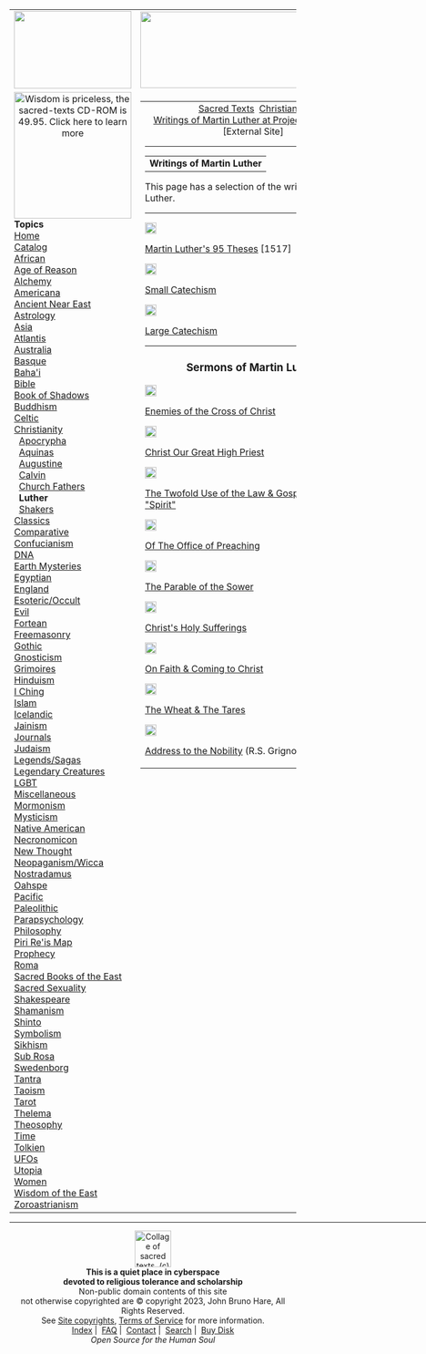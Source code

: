 <body>
 <table width="800" border="0" align="center" cellpadding="0" cellspacing="0"><tr> 
 <td height="131" width="200" align="left" valign="top"> 
 <div align="left"><a href="../../cdshop/index.htm"><img src="../../img/cdad.gif" width="206" height="136" border="0"></a></div>
 </td>
 <td height="131" width="600" colspan="3"><div align="left"><img src="../../img/menu.jpg" width="600" height="134" usemap="#Map" border="0"><map name="Map"><area shape="rect" coords="33,5,552,78" href="../../index.htm" alt="sacred-texts.com Home" title="sacred-texts.com Home"><area shape="rect" coords="85,104,149,134" href="../../index.htm" alt="sacred-texts.com Home" title="sacred-texts.com Home"><area shape="rect" coords="149,103,217,134" href="../../about.htm" alt="About sacred-texts.com" title="About sacred-texts.com"><area shape="rect" coords="217,104,275,134" href="../../faq.htm" alt="Frequently Asked Questions" title="Frequently Asked Questions"><area shape="rect" coords="274,104,347,134" href="../../contact.htm" alt="How to contact sacred-texts" title="How to contact sacred-texts"><area shape="rect" coords="347,105,419,134" alt="Search sacred-texts" title="Search sacred-texts" href="../../search.htm"><area shape="rect" coords="418,102,492,134" href="../../cdshop/index.htm" alt="Buy the Internet Sacred Text Archive on CD-ROM" title="Buy the Internet Sacred Text Archive on CD-ROM"></map></div></td></tr>
 <td height="670" width="200" valign="top">
 <div align="center"><a href="../../cdshop/index.htm"><img src="../../img/sidemenu.gif" width="206" height="222" border="0" alt="Wisdom is priceless, the sacred-texts CD-ROM is 49.95. Click here to learn more"></a></div>
 <b>Topics</b><br>
 <span class="menutext">
 <a href="../../index.htm">Home</a><br>
 <a href="../../cat/index.htm">Catalog</a><br>
 <a href="../../afr/index.htm">African</a><br>
 <a href="../../aor/index.htm">Age of Reason</a><br>
 <a href="../../alc/index.htm">Alchemy</a><br>
 <a href="../../ame/index.htm">Americana</a><br>
 <a href="../../ane/index.htm">Ancient Near East</a><br>
 <a href="../../astro/index.htm">Astrology</a><br>
 <a href="../../asia/index.htm">Asia</a><br>
 <a href="../../atl/index.htm">Atlantis</a><br>
 <a href="../../aus/index.htm">Australia</a><br>
 <a href="../../neu/basque/index.htm">Basque</a><br>
 <a href="../../bhi/index.htm">Baha'i</a><br>
 <a href="../../bib/index.htm">Bible</a><br>
 <a href="../../bos/index.htm">Book of Shadows</a><br>
 <a href="../../bud/index.htm">Buddhism</a><br>
 <a href="../../neu/celt/index.htm">Celtic</a><br>
 <a href="../../chr/index.htm">Christianity</a><br>
   <a href="../../chr/apo/index.htm">Apocrypha</a><br>
   <a href="../../chr/aquinas/index.htm">Aquinas</a><br>
   <a href="../../chr/aug/index.htm">Augustine</a><br>
   <a href="../../chr/calvin/index.htm">Calvin</a><br>
   <a href="../../chr/ecf/index.htm">Church Fathers</a><br>
   <b>Luther</b><br>
   <a href="../../chr/shaker/index.htm">Shakers</a><br>
 <a href="../../cla/index.htm">Classics</a><br>
 <a href="../../comp/index.htm">Comparative</a><br>
 <a href="../../cfu/index.htm">Confucianism</a><br>
 <a href="../../dna/index.htm">DNA</a><br>
 <a href="../../earth/index.htm">Earth Mysteries</a><br>
 <a href="../../egy/index.htm">Egyptian</a><br>
 <a href="../../neu/eng/index.htm">England</a><br>
 <a href="../../eso/index.htm">Esoteric/Occult</a><br>
 <a href="../../evil/index.htm">Evil</a><br>
 <a href="../../fort/index.htm">Fortean</a><br>
 <a href="../../mas/index.htm">Freemasonry</a><br>
 <a href="../../goth/index.htm">Gothic</a><br>
 <a href="../../gno/index.htm">Gnosticism</a><br>
 <a href="../../grim/index.htm">Grimoires</a><br>
 <a href="../../hin/index.htm">Hinduism</a><br>
 <a href="../../ich/index.htm">I Ching</a><br>
 <a href="../../isl/index.htm">Islam</a><br>
 <a href="../../neu/ice/index.htm">Icelandic</a><br>
 <a href="../../jai/index.htm">Jainism</a><br>
 <a href="../../journals/index.htm">Journals</a><br>
 <a href="../../jud/index.htm">Judaism</a><br>
 <a href="../../neu/index.htm">Legends/Sagas</a><br>
 <a href="../../lcr/index.htm">Legendary Creatures</a><br>
 <a href="../../lgbt/index.htm">LGBT</a><br>
 <a href="../../etc/index.htm">Miscellaneous</a><br>
 <a href="../../mor/index.htm">Mormonism</a><br>
 <a href="../../myst/index.htm">Mysticism</a><br>
 <a href="../../nam/index.htm">Native American</a><br>
 <a href="../../nec/index.htm">Necronomicon</a><br>
 <a href="../../nth/index.htm">New Thought</a><br>
 <a href="../../pag/index.htm">Neopaganism/Wicca</a><br>
 <a href="../../nos/index.htm">Nostradamus</a><br>
 <a href="../../oah/index.htm">Oahspe</a><br>
 <a href="../../pac/index.htm">Pacific</a><br>
 <a href="../../nel/index.htm">Paleolithic</a><br>
 <a href="../../psi/index.htm">Parapsychology</a><br>
 <a href="../../phi/index.htm">Philosophy</a><br>
 <a href="../../piri/index.htm">Piri Re'is Map</a><br>
 <a href="../../pro/index.htm">Prophecy</a><br>
 <a href="../../neu/roma/index.htm">Roma</a><br>
 <a href="../../sbe/index.htm">Sacred Books of the East</a><br>
 <a href="../../sex/index.htm">Sacred Sexuality</a><br>
 <a href="../../sks/index.htm">Shakespeare</a><br>
 <a href="../../sha/index.htm">Shamanism</a><br>
 <a href="../../shi/index.htm">Shinto</a><br>
 <a href="../../sym/index.htm">Symbolism</a><br>
 <a href="../../skh/index.htm">Sikhism</a><br>
 <a href="../../sro/index.htm">Sub Rosa</a><br>
 <a href="../../swd/index.htm">Swedenborg</a><br>
 <a href="../../tantra/index.htm">Tantra</a><br>
 <a href="../../tao/index.htm">Taoism</a><br>
 <a href="../../tarot/index.htm">Tarot</a><br>
 <a href="../../oto/index.htm">Thelema</a><br>
 <a href="../../the/index.htm">Theosophy</a><br>
 <a href="../../time/index.htm">Time</a><br>
 <a href="../../ring/index.htm">Tolkien</a><br>
 <a href="../../ufo/index.htm">UFOs</a><br>
 <a href="../../utopia/index.htm">Utopia</a><br>
 <a href="../../wmn/index.htm">Women</a><br>
 <a href="../../woe/index.htm">Wisdom of the East</a><br>
 <a href="../../zor/index.htm">Zoroastrianism</a><br>
 </span><!-- menutext -->
 </td>
 <td valign="top" width="470">
 <table width="100%" border="0" valign="top"><tr><td>
 <!-- google_ad_section_start -->
 <span class="ista-content">
 
 
 
 <center><a href="../../index.htm">Sacred Texts</a> 
 <a href="../index.htm">Christianity</a><br>
 <a href="https://www.ctsfw.edu/etext/luther/">Writings of Martin Luther
 at Project Wittenberg</a> [External Site]
 </center>
 
 <hr>
 
 <center>
 <table width="100">
 <tr>
 <td align="center" valign="center">
 <b>Writings of Martin Luther</b></td>
 </tr>
 </table>
 </center>
 
 
 <p>
 This page has a selection of the writings of <span class="c_da">Martin Luther</span>.</p>
 
 <hr>
 
 <a href="#" onclick="window.open('../../cdshop/index.htm','cartwin','');"><img src="../../img/buycd.jpg" height="20" border="0"></a>
 
 <span class="c_e">
 <span class="c_t"><a href="../the9510.txt">Martin Luther's 95 Theses</a></span> [<span class="c_d">1517</span>]
 </span>
 <br>
 
 <a href="#" onclick="window.open('../../cdshop/index.htm','cartwin','');"><img src="../../img/buycd.jpg" height="20" border="0"></a>
 
 <span class="c_e">
 <span class="c_t"><a href="smallcat.htm">Small Catechism</a></span>
 </span>
 <br>
 
 <a href="#" onclick="window.open('../../cdshop/index.htm','cartwin','');"><img src="../../img/buycd.jpg" height="20" border="0"></a>
 
 <span class="c_e">
 <span class="c_t"><a href="largecat.htm">Large Catechism</a></span>
 </span>
 <br>
 
 <hr>
 <center><h3>
 <a name="sermons">Sermons of Martin Luther</a></h3></center>
 
 <a href="#" onclick="window.open('../../cdshop/index.htm','cartwin','');"><img src="../../img/buycd.jpg" height="20" border="0"></a>
 
 <span class="c_e">
 <span class="c_t"><a href="enemies.htm">Enemies of the Cross of Christ</a></span>
 </span>
 <br>
 
 <a href="#" onclick="window.open('../../cdshop/index.htm','cartwin','');"><img src="../../img/buycd.jpg" height="20" border="0"></a>
 
 <span class="c_e">
 <span class="c_t"><a href="highpre.htm">Christ Our Great High Priest</a></span>
 </span>
 <br>
 
 <a href="#" onclick="window.open('../../cdshop/index.htm','cartwin','');"><img src="../../img/buycd.jpg" height="20" border="0"></a>
 
 <span class="c_e">
 <span class="c_t"><a href="lawgosp.htm">The Twofold Use of the Law &amp; Gospel: "Letter" &amp; "Spirit"</a></span>
 </span>
 <br>
 
 <a href="#" onclick="window.open('../../cdshop/index.htm','cartwin','');"><img src="../../img/buycd.jpg" height="20" border="0"></a>
 
 <span class="c_e">
 <span class="c_t"><a href="preoff.htm">Of The Office of Preaching</a></span>
 </span>
 <br>
 
 <a href="#" onclick="window.open('../../cdshop/index.htm','cartwin','');"><img src="../../img/buycd.jpg" height="20" border="0"></a>
 
 <span class="c_e">
 <span class="c_t"><a href="sower.htm">The Parable of the Sower</a></span>
 </span>
 <br>
 
 <a href="#" onclick="window.open('../../cdshop/index.htm','cartwin','');"><img src="../../img/buycd.jpg" height="20" border="0"></a>
 
 <span class="c_e">
 <span class="c_t"><a href="chrsuff.htm">Christ's Holy Sufferings</a></span>
 </span>
 <br>
 
 <a href="#" onclick="window.open('../../cdshop/index.htm','cartwin','');"><img src="../../img/buycd.jpg" height="20" border="0"></a>
 
 <span class="c_e">
 <span class="c_t"><a href="tochrist.htm">On Faith &amp; Coming to Christ</a></span>
 </span>
 <br>
 
 <a href="#" onclick="window.open('../../cdshop/index.htm','cartwin','');"><img src="../../img/buycd.jpg" height="20" border="0"></a>
 
 <span class="c_e">
 <span class="c_t"><a href="wheat.htm">The Wheat &amp; The Tares</a></span>
 </span>
 <br>
 
 <a href="#" onclick="window.open('../../cdshop/index.htm','cartwin','');"><img src="../../img/buycd.jpg" height="20" border="0"></a>
 
 <span class="c_e">
 <span class="c_t"><a href="atn.htm">Address to the Nobility</a></span>
 (<span class="c_a">R.S. Grignon</span>, tr.)
 </span>
 <br>
 <span class="c_da"></span>
 
 </span><!-- ista-content -->
 <!-- google_ad_section_end -->
 </td></tr></table>
 </td>
 <td width="2"></td>
 <td valign="top" width="160">
 <table width="100%" border="1">
 
 <tr>
    <td border="0" align="center" valign="top"><span class="sidebartext"><a href="https://sacred-texts.com/cdshop/dvd90/index.htm">
<img src="https://sacred-texts.com/cdshop/img/t_USB-1.jpg" style="border:0px solid black;max-width:100%;" alt="Hold the world's wisdom in the palm of your hand. Over 1700 books. Support the Archive."></a></span></td></tr>
 <tr>
   <td border="0" align="center" valign="top"><p>Hold the world's wisdom in the palm of your hand. </p>
     <p>Over 1700 books.<br>
     Support the Archive.</p>
     <p><a href="https://sacred-texts.com/cdshop/dvd90/index.htm">Buy it here!</a></p></td>
 </tr>
 
 <tr><td align="center" valign="top">
 <span class="sidebartext">
 <b>Sign up for<br>sacred-texts<br>updates by email</b>
 <form method="POST" action="https://www.feedblitz.com/f/f.fbz?AddNewUserDirect">
 Enter your<br>Email<br><input name="EMAIL" maxlength="255" size="15" type="text" value=""><br>
 <input name="FEEDID" type="hidden" value="194733">
 <input type="submit" value="Subscribe">
 <br><a href="https://www.feedblitz.com/f?previewfeed=194733">Preview</a><br>
 Powered by<br><a href="https://www.feedblitz.com">FeedBlitz</a></form> 
 
 </span>
 </td></tr>
 
 <tr><td align="center"><i>On Twitter, follow '<b>sacredtexts</b>.'</i></td></tr>
 
 <tr><td align="center"><a href="https://www.facebook.com/pages/sacredtexts/95454689876">Sacred-texts on Facebook</a></td></tr>
 
 <tr><td align="center">
 <!-- AddThis Button BEGIN -->
 <a class="addthis_button" href="https://www.addthis.com/bookmark.php?v=250&amp;username=sacredtexts"><img src="https://s7.addthis.com/static/btn/v2/lg-share-en.gif" width="125" height="16" alt="Bookmark and Share" style="border:0"></a><script type="text/javascript" src="https://s7.addthis.com/js/250/addthis_widget.js#username=sacredtexts"></script>
 <!-- AddThis Button END -->
 </td></tr>
 
 <tr><td align="left" valign="top">
 
 <!-- SiteSearch Google -->
 <span class="sidebartext">
 search powered by<br>
 <img src="https://www.google.com/logos/Logo_25wht.gif" border="0" alt="Google"><br>
 <form method="GET" action="https://www.google.com/custom">
 <input type="hidden" name="domains" value="www.sacred-texts.com">
 <input type="text" name="q" size="12" maxlength="255" value=""><br>
 <input type="radio" name="sitesearch" value="www.sacred-texts.com" checked>sacred-texts<br>
 <input type="radio" name="sitesearch" value="">Web<br>
 <br>
 <input type="submit" name="sa" value="Search">
 <input type="hidden" name="client" value="pub-8617793260330971">
 <input type="hidden" name="forid" value="1">
 <input type="hidden" name="ie" value="ISO-8859-1">
 <input type="hidden" name="oe" value="ISO-8859-1">
 <input type="hidden" name="cof" value="GALT:#008000;GL:1;DIV:#336699;VLC:663399;AH:center;BGC:FFFFFF;LBGC:336699;ALC:000000;LC:000000;T:0000FF;GFNT:0000FF;GIMP:0000FF;FORID:1;">
 <input type="hidden" name="hl" value="en">
 </form>
 <!-- SiteSearch Google -->
 <hr> <span class="sidebartext">
 <i>Support the Archive.</i>
 </span>
 <hr>
 
 </span></td></tr>
 </table>
 
 
 <table width="122" border="1">
 <tr></tr>
 
 <tr><td align="center">
 <a href="https://sacred-texts.com/cdshop/index.htm"><img src="https://www.sacred-texts.com/cdshop/img/istadvd.jpg" alt="Support the site" width="150" height="139"><br>Buy a DVD or USB <br>
1700+ books.<br>Support this site.</a><br>
 </td></tr>
 
 </table>
 </td>
 
 </table>
 <span class="footertext">
 <hr width="800" align="center">

<div align="center">
   
  <!-- Footer-horizontal -->
  
</div>
<p align="center">
 <a href="../../collage.jpg"><img src="../../collage.jpg" height="64" border="0" alt="Collage of sacred texts, (c) 2023, J.B. Hare, All Rights Reserved"></a>
 <br>
 <b>This is a quiet place in cyberspace<br>
 devoted to religious tolerance and scholarship</b><br>
 Non-public domain contents of this site<br>
 not otherwise copyrighted are © copyright 2023,
 John Bruno Hare, All Rights Reserved.<br>
 See <a href="../../cnote.htm">Site copyrights</a>, <a href="../../tos.htm">Terms of Service</a> for more information.<br>
 <a href="../../index.htm">Index</a> | 
 <a href="../../faq.htm">FAQ</a> | 
 <a href="../../contact.htm">Contact</a> | 
 <a href="../../search.htm">Search</a> | 
 <a href="../../cdshop/index.htm">Buy Disk</a>
 <br>
 <i>Open Source for the Human Soul</i><br>
 </p>
 </span>
 </body>